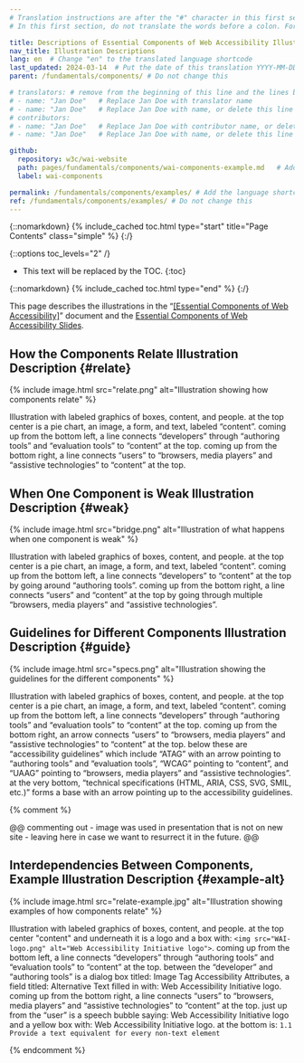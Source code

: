 ```yaml
---
# Translation instructions are after the "#" character in this first section. They are comments that do not show up in the web page. You do not need to translate the instructions after "#".
# In this first section, do not translate the words before a colon. For example, do not translate "title:". Do translate the text after "title:"

title: Descriptions of Essential Components of Web Accessibility Illustrations
nav_title: Illustration Descriptions
lang: en  # Change "en" to the translated language shortcode
last_updated: 2024-03-14  # Put the date of this translation YYYY-MM-DD (with month in the middle)
parent: /fundamentals/components/ # Do not change this

# translators: # remove from the beginning of this line and the lines below: "# " (the hash sign and the space)
# - name: "Jan Doe"   # Replace Jan Doe with translator name
# - name: "Jan Doe"   # Replace Jan Doe with name, or delete this line if not multiple translators
# contributors:
# - name: "Jan Doe"   # Replace Jan Doe with contributor name, or delete this line if none
# - name: "Jan Doe"   # Replace Jan Doe with name, or delete this line if not multiple contributors

github:
  repository: w3c/wai-website
  path: pages/fundamentals/components/wai-components-example.md   # Add the language shortcode to the middle of the filename, for example: content/index.fr.md
  label: wai-components

permalink: /fundamentals/components/examples/ # Add the language shortcode to the end, with no slash at the end. For example /path/to/file/fr
ref: /fundamentals/components/examples/ # Do not change this
---
```


{::nomarkdown}
{% include_cached toc.html type="start" title="Page Contents" class="simple" %}
{:/}

{::options toc_levels="2" /}

-   This text will be replaced by the TOC.
{:toc}

{::nomarkdown}
{% include_cached toc.html type="end" %}
{:/}

This page describes the illustrations in the “[[Essential Components of Web Accessibility]](/fundamentals/components/)” document and the [Essential Components of Web Accessibility Slides](https://www.w3.org/WAI/intro/components-slides).

## How the Components Relate Illustration Description {#relate}

{% include image.html src="relate.png" alt="Illustration showing how components relate" %}

Illustration with labeled graphics of boxes, content, and people. at the top center is a pie chart, an image, a form, and text, labeled “content”. coming up from the bottom left, a line connects “developers” through “authoring tools” and “evaluation tools” to “content” at the top. coming up from the bottom right, a line connects “users” to “browsers, media players” and “assistive technologies” to “content” at the top.

## When One Component is Weak Illustration Description {#weak}

{% include image.html src="bridge.png" alt="Illustration of what happens when one component is weak" %}

Illustration with labeled graphics of boxes, content, and people. at the top center is a pie chart, an image, a form, and text, labeled “content”. coming up from the bottom left, a line connects “developers” to “content” at the top by going around “authoring tools”. coming up from the bottom right, a line connects “users” and “content” at the top by going through multiple “browsers, media players” and “assistive technologies”.

## Guidelines for Different Components Illustration Description {#guide}

{% include image.html src="specs.png" alt="Illustration showing the guidelines for the different components" %}

Illustration with labeled graphics of boxes, content, and people. at the top center is a pie chart, an image, a form, and text, labeled “content”. coming up from the bottom left, a line connects “developers” through “authoring tools” and “evaluation tools” to “content” at the top. coming up from the bottom right, an arrow connects “users” to “browsers, media players” and “assistive technologies” to “content” at the top. below these are “accessibility guidelines” which include “ATAG” with an arrow pointing to “authoring tools” and “evaluation tools”, “WCAG” pointing to “content”, and “UAAG” pointing to “browsers, media players” and “assistive technologies”. at the very bottom, “technical specifications (HTML, ARIA, CSS, SVG, SMIL, etc.)” forms a base with an arrow pointing up to the accessibility guidelines.

{% comment %}

@@ commenting out - image was used in presentation that is not on new site - leaving here in case we want to resurrect it in the future. @@

## Interdependencies Between Components, Example Illustration Description {#example-alt}

{% include image.html src="relate-example.jpg" alt="Illustration showing examples of how components relate" %}

Illustration with labeled graphics of boxes, content, and people. at the top center "content" and underneath it is a logo and a box with: `<img src="WAI-logo.png" alt="Web Accessibility Initiative logo">`. coming up from the bottom left, a line connects “developers” through “authoring tools” and “evaluation tools” to “content” at the top. between the “developer” and “authoring tools” is a dialog box titled: Image Tag Accessibility Attributes, a field titled: Alternative Text filled in with: Web Accessibility Initiative logo. coming up from the bottom right, a line connects “users” to “browsers, media players” and “assistive technologies” to “content” at the top. just up from the “user” is a speech bubble saying: Web Accessibility Initiative logo and a yellow box with: Web Accessibility Initiative logo. at the bottom is: `1.1 Provide a text equivalent for every non-text element` 

{% endcomment %}

